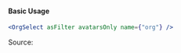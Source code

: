 #### Basic Usage

```jsx
<OrgSelect asFilter avatarsOnly name={"org"} />
```

Source:

```js { "file": "./OrgSelect.js" }
```
